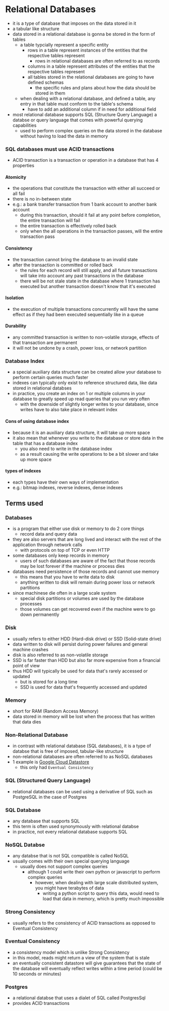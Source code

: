 # Relational Databases
- it is a type of database that imposes on the data stored in it
- a tabular like structure
- data stored in a relational database is gonna be stored in the form of tables
  - a table typcially represent a specific entity
    - rows in a table represent instances of the entities that the respective tables represent
      - rows in relational databases are often referred to as records
    - columns in a table represent attributes of the entities that the respective tables represent
    - all tables stored in the relational databases are going to have defined schemas
      - the specific rules and plans about how the data should be stored in them
  - when dealing with a relational database, and defined a table, any entry in that table must conform to the table's schema
    - have to add an additional column if in need for additional field
- most relational database supports SQL (Structure Query Language) a databse or query language that comes with powerful querying capabilities
  - used to perform complex queries on the data stored in the database without having to load the data in memory
### SQL databases must use ACID transactions
- ACID transaction is a transaction or operation in a database that has 4 properties
#### Atomicity
- the operations that constitute the transaction with either all succeed or all fail
- there is no in-between state
- e.g.: a bank transfer transaction from 1 bank account to another bank account
  - during this transaction, should it fail at any point before completion, the entire transaction will fail
  - the entire transaction is effectively rolled back
  - only when the all operations in the transaction passes, will the entire transaction pass
#### Consistency
- the transaction cannot bring the database to an invalid state
- after the transaction is committed or rolled back
  - the rules for each record will still apply, and all future transactions will take into account any past transactions in the database
  - there will be not stale state in the database where 1 transaction has executed but another transaction doesn't know that it's executed
#### Isolation
- the execution of multiple transactions concurrently will have the same effect as if they had been executed sequentially like in a queue
#### Durability
- any committed transaction is written to non-volatile storage, effects of that transaction are permanent
- it will not be undone by a crash, power loss, or network partition
### Database Index
- a special auxiliary data structure can be created allow your database to perform certain queries much faster
- indexes can typically only exist to reference structured data, like data stored in relational databses
- in practice, you create an index on 1 or multiple columns in your database to greatly speed up read queries that you run very often
  - with the downside of slightly longer writes to your database, since writes have to also take place in relevant index
#### Cons of using database index
- because it is an auxiliary data structure, it will take up more space
- it also mean that whenever you write to the database or store data in the table that has a database index
  - you also need to write in the database index
  - as a result causing the write operations to be a bit slower and take up more space
#### types of indexes
- each types have their own ways of implementation
- e.g.: bitmap indexes, reverse indexes, dense indexes
## Terms used
### Databases
- is a program that either use disk or memory to do 2 core things
  - record data and query data
- they are also servers that are long lived and interact with the rest of the application through network calls
  - with protocols on top of TCP or even HTTP
- some databases only keep records in memory
  - users of such databases are aware of the fact that those records may be lost forever if the machine or process dies
- databases need persistence of those records and cannot use memory
  - this means that you have to write data to disk
  - anything written to disk will remain during power loss or network partitions
- since machinese die often in a large scale system
  - special disk partitions or volumes are used by the database processes
  - those volumes can get recovered even if the machine were to go down permanently
### Disk
- usually refers to either HDD (Hard-disk drive) or SSD (Solid-state drive)
- data written to disk will persist during power failures and general machine crashes
- disk is also referred to as non-volatile storage
- SSD is far faster than HDD but also far more expensive from a financial point of view
- thus HDD will typically be used for data that's rarely accessed or updated
  - but is stored for a long time
  - SSD is used for data that's frequently accessed and updated
### Memory
- short for RAM (Random Access Memory)
- data stored in memory will be lost when the process that has written that data dies
### Non-Relational Database
- in contrast with relational database (SQL databases), it is a type of databse that is free of imposed, tabular-like structure
- non-relational databases are often referred to as NoSQL databases
- 1 example is [Google Cloud Datastore](https://cloud.google.com/datastore)
  - this only had ```Eventual Consistency```
### SQL (Structured Query Language)
- relational databases can be used using a derivative of SQL such as PostgreSQL in the case of Postgres
### SQL Database
- any database that supports SQL
- this term is often used synonymously with relational databse
- in practice, not every relational database supports SQL
### NoSQL Databse
- any databse that is not SQL compatible is called NoSQL
- usually comes with their own special querying language
  - usually does not support complex queries
    - although 1 could write their own python or javascript to perform complex queries
      - however, when dealing with large scale distributed system, you might have terabytes of data
        - writing a python script to query this data, would need to load that data in memory, which is pretty much impossible
### Strong Consistency
- usually refers to the consistency of ACID transactions as opposed to Eventual Consistency
### Eventual Consistency
- a consistency model which is unlike Strong Consistency
- in this model, reads might return a view of the system that is stale
- an eventually consistent datastore will give guarantees that the state of the database will eventually reflect writes within a time period (could be 10 seconds or minutes)
### Postgres
- a relational databse that uses a dialet of SQL called PostgresSql
- provides ACID transactions
